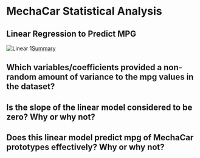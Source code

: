 # MechaCar Statistical Analysis

## Linear Regression to Predict MPG
![Linear](1a) 
1[Summary](1b)

Which variables/coefficients provided a non-random amount of variance to the mpg values in the dataset?
-

Is the slope of the linear model considered to be zero? Why or why not?
-

Does this linear model predict mpg of MechaCar prototypes effectively? Why or why not?
-

